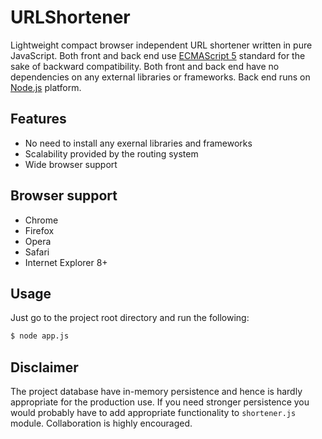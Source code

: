 # URLShortener

  Lightweight compact browser independent URL shortener written in pure JavaScript. Both front and back end use [ECMAScript 5](https://www.ecma-international.org/ecma-262/5.1/) standard for the sake of backward compatibility. Both front and back end have no dependencies on any external libraries or frameworks. Back end runs on [Node.js](https://nodejs.org/) platform.

  ## Features

  * No need to install any exernal libraries and frameworks
  * Scalability provided by the routing system
  * Wide browser support

  ## Browser support

  * Chrome
  * Firefox
  * Opera
  * Safari
  * Internet Explorer 8+

  ## Usage

  Just go to the project root directory and run the following:

```bash
$ node app.js
```

  ## Disclaimer
  The project database have in-memory persistence and hence is hardly appropriate for the production use. If you need stronger persistence you would probably have to add appropriate functionality to `shortener.js` module. Collaboration is highly encouraged.
